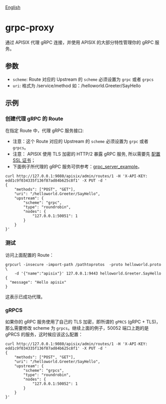 <!--
#
# Licensed to the Apache Software Foundation (ASF) under one or more
# contributor license agreements.  See the NOTICE file distributed with
# this work for additional information regarding copyright ownership.
# The ASF licenses this file to You under the Apache License, Version 2.0
# (the "License"); you may not use this file except in compliance with
# the License.  You may obtain a copy of the License at
#
#     http://www.apache.org/licenses/LICENSE-2.0
#
# Unless required by applicable law or agreed to in writing, software
# distributed under the License is distributed on an "AS IS" BASIS,
# WITHOUT WARRANTIES OR CONDITIONS OF ANY KIND, either express or implied.
# See the License for the specific language governing permissions and
# limitations under the License.
#
-->

[English](../grpc-proxy.md)

# grpc-proxy

通过 APISIX 代理 gRPC 连接，并使用 APISIX 的大部分特性管理你的 gRPC 服务。

## 参数

* `scheme`: Route 对应的 Upstream 的 `scheme` 必须设置为 `grpc` 或者 `grpcs`
* `uri`: 格式为 /service/method 如：/helloworld.Greeter/SayHello

## 示例

### 创建代理 gRPC 的 Route

在指定 Route 中，代理 gRPC 服务接口:

* 注意：这个 Route 对应的 Upstream 的 `scheme` 必须设置为 `grpc` 或者 `grpcs`。
* 注意： APISIX 使用 TLS 加密的 HTTP/2 暴露 gRPC 服务, 所以需要先 [配置 SSL 证书](https.md)；
* 下面例子所代理的 gRPC 服务可供参考：[grpc_server_example](https://github.com/api7/grpc_server_example)。

```shell
curl http://127.0.0.1:9080/apisix/admin/routes/1 -H 'X-API-KEY: edd1c9f034335f136f87ad84b625c8f1' -X PUT -d '
{
    "methods": ["POST", "GET"],
    "uri": "/helloworld.Greeter/SayHello",
    "upstream": {
        "scheme": "grpc",
        "type": "roundrobin",
        "nodes": {
            "127.0.0.1:50051": 1
        }
    }
}'
```

### 测试

访问上面配置的 Route：

```shell
grpcurl -insecure -import-path /pathtoprotos  -proto helloworld.proto  \
    -d '{"name":"apisix"}' 127.0.0.1:9443 helloworld.Greeter.SayHello
{
  "message": "Hello apisix"
}
```

这表示已成功代理。

### gRPCS

如果你的 gRPC 服务使用了自己的 TLS 加密，即所谓的 `gPRCS` (gRPC + TLS)，那么需要修改 scheme 为 `grpcs`。继续上面的例子，50052 端口上跑的是 gPRCS 的服务，这时候应该这么配置：

```shell
curl http://127.0.0.1:9080/apisix/admin/routes/1 -H 'X-API-KEY: edd1c9f034335f136f87ad84b625c8f1' -X PUT -d '
{
    "methods": ["POST", "GET"],
    "uri": "/helloworld.Greeter/SayHello",
    "upstream": {
        "scheme": "grpcs",
        "type": "roundrobin",
        "nodes": {
            "127.0.0.1:50052": 1
        }
    }
}'
```
